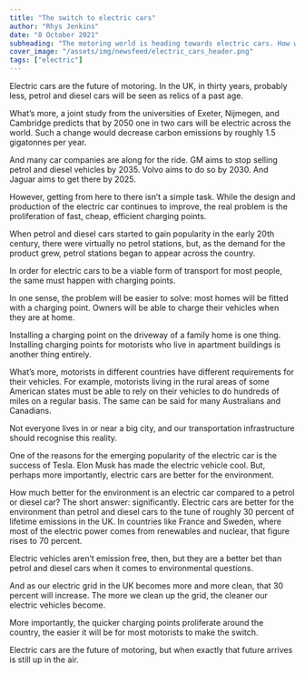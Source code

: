 ```yaml
---
title: "The switch to electric cars"
author: "Rhys Jenkins"
date: "8 October 2021"
subheading: "The motoring world is heading towards electric cars. How will these vehicles change the way we travel and what infrastructure is required?"
cover_image: "/assets/img/newsfeed/electric_cars_header.png"
tags: ["electric"]   
---
```


Electric cars are the future of motoring. In the UK, in thirty years, probably less, petrol and diesel cars will be seen as relics of a past age. 

What’s more, a joint study from the universities of Exeter, Nijmegen, and Cambridge predicts that by 2050 one in two cars will be electric across the world. Such a change would decrease carbon emissions by roughly 1.5 gigatonnes per year. 

And many car companies are along for the ride. GM aims to stop selling petrol and diesel vehicles by 2035. Volvo aims to do so by 2030. And Jaguar aims to get there by 2025.  

However, getting from here to there isn’t a simple task. While the design and production of the electric car continues to improve, the real problem is the proliferation of fast, cheap, efficient charging points. 

When petrol and diesel cars started to gain popularity in the early 20th century, there were virtually no petrol stations, but, as the demand for the product grew, petrol stations began to appear across the country.

In order for electric cars to be a viable form of transport for most people, the same must happen with charging points. 

In one sense, the problem will be easier to solve: most homes will be fitted with a charging point. Owners will be able to charge their vehicles when they are at home.     

Installing a charging point on the driveway of a family home is one thing. Installing charging points for motorists who live in apartment buildings is another thing entirely.

What’s more, motorists in different countries have different requirements for their vehicles. For example, motorists living in the rural areas of some American states must be able to rely on their vehicles to do hundreds of miles on a regular basis. The same can be said for many Australians and Canadians. 

Not everyone lives in or near a big city, and our transportation infrastructure should recognise this reality. 

One of the reasons for the emerging popularity of the electric car is the success of Tesla. Elon Musk has made the electric vehicle cool. But, perhaps more importantly, electric cars are better for the environment.   

How much better for the environment is an electric car compared to a petrol or diesel car? The short answer: significantly. Electric cars are better for the environment than petrol and diesel cars to the tune of roughly 30 percent of lifetime emissions in the UK. In countries like France and Sweden, where most of the electric power comes from renewables and nuclear, that figure rises to 70 percent.

Electric vehicles aren’t emission free, then, but they are a better bet than petrol and diesel cars when it comes to environmental questions. 

And as our electric grid in the UK becomes more and more clean, that 30 percent will increase. The more we clean up the grid, the cleaner our electric vehicles become. 

More importantly, the quicker charging points proliferate around the country, the easier it will be for most motorists to make the switch. 

Electric cars are the future of motoring, but when exactly that future arrives is still up in the air.  